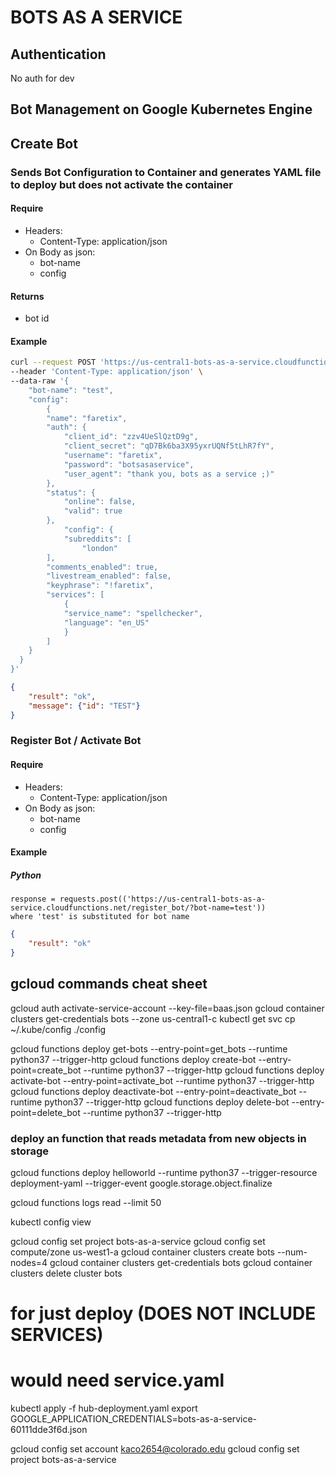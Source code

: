BOTS AS A SERVICE
============

Authentication
--------------
No auth for dev


Bot Management on Google Kubernetes Engine
---------------------------------

## Create Bot
### Sends Bot Configuration to Container and generates YAML file to deploy but does not activate the container

#### Require
-	Headers:
	-	Content-Type: application/json
-	On Body as json:
	-	bot-name
	-	config

#### Returns
-	bot id

#### Example

```bash
curl --request POST 'https://us-central1-bots-as-a-service.cloudfunctions.net/create_bot' \
--header 'Content-Type: application/json' \
--data-raw '{
    "bot-name": "test",
    "config":
    	{
		"name": "faretix",
		"auth": {
			"client_id": "zzv4UeSlQztD9g",
			"client_secret": "qD7Bk6ba3X95yxrUQNf5tLhR7fY",
			"username": "faretix",
			"password": "botsasaservice",
			"user_agent": "thank you, bots as a service ;)"
		},
		"status": {
			"online": false,
			"valid": true
		},
			"config": {
			"subreddits": [
				"london"
		],
		"comments_enabled": true,
		"livestream_enabled": false,
		"keyphrase": "!faretix",
		"services": [
			{
			"service_name": "spellchecker",
			"language": "en_US"
			}
		]
    }
  }
}'
```

```json
{
	"result": "ok",
	"message": {"id": "TEST"}
}
```

### Register Bot / Activate Bot

#### Require

-	Headers:
	-	Content-Type: application/json
-	On Body as json:
	-	bot-name
	-	config

#### Example

##### Python
    response = requests.post(('https://us-central1-bots-as-a-service.cloudfunctions.net/register_bot/?bot-name=test'))
	where 'test' is substituted for bot name

```json
{
    "result": "ok"
}
```

## gcloud commands cheat sheet

gcloud auth activate-service-account --key-file=baas.json
gcloud container clusters get-credentials bots --zone us-central1-c
kubectl get svc
cp ~/.kube/config ./config

gcloud functions deploy get-bots --entry-point=get_bots --runtime python37 --trigger-http
gcloud functions deploy create-bot --entry-point=create_bot --runtime python37 --trigger-http
gcloud functions deploy activate-bot  --entry-point=activate_bot --runtime python37 --trigger-http
gcloud functions deploy deactivate-bot --entry-point=deactivate_bot --runtime python37 --trigger-http
gcloud functions deploy delete-bot --entry-point=delete_bot --runtime python37 --trigger-http


### deploy an function that reads metadata from new objects in storage

gcloud functions deploy helloworld --runtime python37 --trigger-resource deployment-yaml --trigger-event google.storage.object.finalize

gcloud functions logs read --limit 50

kubectl config view

gcloud config set project bots-as-a-service
gcloud config set compute/zone us-west1-a
gcloud container clusters create bots --num-nodes=4
gcloud container clusters get-credentials bots
gcloud container clusters delete cluster bots

# for just deploy (DOES NOT INCLUDE SERVICES)
# would need service.yaml

kubectl apply -f hub-deployment.yaml
export GOOGLE_APPLICATION_CREDENTIALS=bots-as-a-service-60111dde3f6d.json

gcloud config set account kaco2654@colorado.edu
gcloud config set project bots-as-a-service
